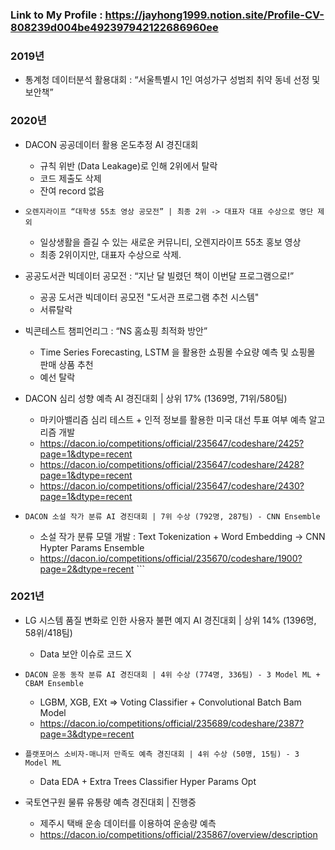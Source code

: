### Link to My Profile : https://jayhong1999.notion.site/Profile-CV-808239d004be492397942122686960ee

### **2019년**
- 통계청 데이터분석 활용대회 : “서울특별시 1인 여성가구 성범죄 취약 동네 선정 및 보안책”

### **2020년**
- DACON 공공데이터 활용 온도추정 AI 경진대회
  - 규칙 위반 (Data Leakage)로 인해 2위에서 탈락
  - 코드 제출도 삭제
  - 잔여 record 없음

- ```오렌지라이프 “대학생 55초 영상 공모전” | 최종 2위 -> 대표자 대표 수상으로 명단 제외```
  - 일상생활을 즐길 수 있는 새로운 커뮤니티, 오렌지라이프 55초 홍보 영상
  - 최종 2위이지만, 대표자 수상으로 삭제. 

- 공공도서관 빅데이터 공모전 : “지난 달 빌렸던 책이 이번달 프로그램으로!”
  - 공공 도서관 빅데이터 공모전 "도서관 프로그램 추천 시스템"
  - 서류탈락

- 빅콘테스트 챔피언리그 : “NS 홈쇼핑 최적화 방안”
  - Time Series Forecasting, LSTM 을 활용한 쇼핑몰 수요량 예측 및 쇼핑몰 판매 상품 추천
  - 예선 탈락
 
- DACON 심리 성향 예측 AI 경진대회 | 상위 17% (1369명, 71위/580팀)
  - 마키아밸리즘 심리 테스트 + 인적 정보를 활용한 미국 대선 투표 여부 예측 알고리즘 개발
  - https://dacon.io/competitions/official/235647/codeshare/2425?page=1&dtype=recent
  - https://dacon.io/competitions/official/235647/codeshare/2428?page=1&dtype=recent
  - https://dacon.io/competitions/official/235647/codeshare/2430?page=1&dtype=recent

- ```DACON 소설 작가 분류 AI 경진대회 | 7위 수상 (792명, 287팀) - CNN Ensemble```
  - 소설 작가 분류 모델 개발 : Text Tokenization + Word Embedding -> CNN Hypter Params Ensemble
  - https://dacon.io/competitions/official/235670/codeshare/1900?page=2&dtype=recent ```

### **2021년**

- LG 시스템 품질 변화로 인한 사용자 불편 예지 AI 경진대회 | 상위 14% (1396명, 58위/418팀)
  - Data 보안 이슈로 코드 X
 
- ```DACON 운동 동작 분류 AI 경진대회 | 4위 수상 (774명, 336팀) - 3 Model ML + CBAM Ensemble```
  - LGBM, XGB, EXt => Voting Classifier + Convolutional Batch Bam Model
  - https://dacon.io/competitions/official/235689/codeshare/2387?page=3&dtype=recent 

- ```플랫포머스 소비자-매니저 만족도 예측 경진대회 | 4위 수상 (50명, 15팀) - 3 Model ML```
  - Data EDA + Extra Trees Classifier Hyper Params Opt 

- 국토연구원 물류 유통량 예측 경진대회 | 진행중
  - 제주시 택배 운송 데이터를 이용하여 운송량 예측
  - https://dacon.io/competitions/official/235867/overview/description
